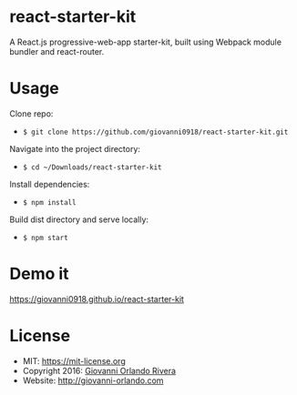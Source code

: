 # react-starter-kit
A React.js progressive-web-app starter-kit, built using Webpack module bundler and react-router.

# Usage
Clone repo:
- `$ git clone https://github.com/giovanni0918/react-starter-kit.git`

Navigate into the project directory:
- `$ cd ~/Downloads/react-starter-kit`

Install dependencies:
- `$ npm install`

Build dist directory and serve locally:
- `$ npm start`

# Demo it
<https://giovanni0918.github.io/react-starter-kit>

# License
- MIT: <https://mit-license.org>
- Copyright 2016: [Giovanni Orlando Rivera](https://github.com/giovanni0918)
- Website: <http://giovanni-orlando.com>
